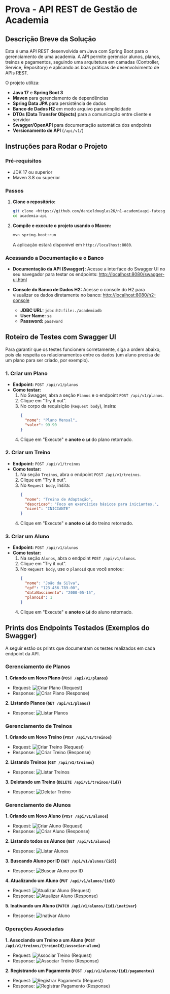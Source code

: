 # Prova - API REST de Gestão de Academia

## Descrição Breve da Solução

Esta é uma API REST desenvolvida em Java com Spring Boot para o gerenciamento de uma academia. A API permite gerenciar alunos, planos, treinos e pagamentos, seguindo uma arquitetura em camadas (Controller, Service, Repository) e aplicando as boas práticas de desenvolvimento de APIs REST.

O projeto utiliza:
- **Java 17** e **Spring Boot 3**
- **Maven** para gerenciamento de dependências
- **Spring Data JPA** para persistência de dados
- **Banco de Dados H2** em modo arquivo para simplicidade
- **DTOs (Data Transfer Objects)** para a comunicação entre cliente e servidor
- **Swagger/OpenAPI** para documentação automática dos endpoints
- **Versionamento de API** (`/api/v1/`)

## Instruções para Rodar o Projeto

### Pré-requisitos
- JDK 17 ou superior
- Maven 3.8 ou superior

### Passos
1.  **Clone o repositório:**
    ```bash
    git clone <https://github.com/danieldouglas26/n1-academiaapi-fatesg.git>
    cd academia-api
    ```

2.  **Compile e execute o projeto usando o Maven:**
    ```bash
    mvn spring-boot:run
    ```
    A aplicação estará disponível em `http://localhost:8080`.

### Acessando a Documentação e o Banco
-   **Documentação da API (Swagger):**
    Acesse a interface do Swagger UI no seu navegador para testar os endpoints:
    [http://localhost:8080/swagger-ui.html](http://localhost:8080/swagger-ui.html)

-   **Console do Banco de Dados H2:**
    Acesse o console do H2 para visualizar os dados diretamente no banco:
    [http://localhost:8080/h2-console](http://localhost:8080/h2-console)
    -   **JDBC URL:** `jdbc:h2:file:./academiadb`
    -   **User Name:** `sa`
    -   **Password:** `password`

## Roteiro de Testes com Swagger UI

Para garantir que os testes funcionem corretamente, siga a ordem abaixo, pois ela respeita os relacionamentos entre os dados (um aluno precisa de um plano para ser criado, por exemplo).

### 1. Criar um Plano
- **Endpoint:** `POST /api/v1/planos`
- **Como testar:**
    1. No Swagger, abra a seção `Planos` e o endpoint `POST /api/v1/planos`.
    2. Clique em "Try it out".
    3. No corpo da requisição (`Request body`), insira:
       ```json
       {
         "nome": "Plano Mensal",
         "valor": 99.90
       }
       ```
    4. Clique em "Execute" e **anote o `id`** do plano retornado.

### 2. Criar um Treino
- **Endpoint:** `POST /api/v1/treinos`
- **Como testar:**
    1. Na seção `Treinos`, abra o endpoint `POST /api/v1/treinos`.
    2. Clique em "Try it out".
    3. No `Request body`, insira:
       ```json
       {
         "nome": "Treino de Adaptação",
         "descricao": "Foco em exercícios básicos para iniciantes.",
         "nivel": "INICIANTE"
       }
       ```
    4. Clique em "Execute" e **anote o `id`** do treino retornado.

### 3. Criar um Aluno
- **Endpoint:** `POST /api/v1/alunos`
- **Como testar:**
    1. Na seção `Alunos`, abra o endpoint `POST /api/v1/alunos`.
    2. Clique em "Try it out".
    3. No `Request body`, use o `planoId` que você anotou:
       ```json
       {
         "nome": "João da Silva",
         "cpf": "123.456.789-00",
         "dataNascimento": "2000-05-15",
         "planoId": 1
       }
       ```
    4. Clique em "Execute" e **anote o `id`** do aluno retornado.

## Prints dos Endpoints Testados (Exemplos do Swagger)

A seguir estão os prints que documentam os testes realizados em cada endpoint da API.

### Gerenciamento de Planos

**1. Criando um Novo Plano (`POST /api/v1/planos`)**
- Request:
  ![Criar Plano (Request)](POST%20api-v1-planos%20(request).png)
- Response:
  ![Criar Plano (Response)](POST%20api-v1-planos%20(response).png)

**2. Listando Planos (`GET /api/v1/planos`)**
- Response:
  ![Listar Planos](GET%20api-v1-planos%20.png)

### Gerenciamento de Treinos

**1. Criando um Novo Treino (`POST /api/v1/treinos`)**
- Request:
  ![Criar Treino (Request)](POST%20api-v1-treinos%20(request).png)
- Response:
  ![Criar Treino (Response)](POST%20api-v1-treinos%20(response).png)

**2. Listando Treinos (`GET /api/v1/treinos`)**
- Response:
  ![Listar Treinos](GET%20api-v1-treinos.png)

**3. Deletando um Treino (`DELETE /api/v1/treinos/{id}`)**
- Response:
  ![Deletar Treino](DELETE%20api-v1-treinos-id.png)

### Gerenciamento de Alunos

**1. Criando um Novo Aluno (`POST /api/v1/alunos`)**
- Request:
  ![Criar Aluno (Request)](POST%20api-v1-alunos%20(request).png)
- Response:
  ![Criar Aluno (Response)](POST%20api-v1-alunos%20(response).png)

**2. Listando todos os Alunos (`GET /api/v1/alunos`)**
- Response:
  ![Listar Alunos](GET%20api-v1-alunos%20.png)

**3. Buscando Aluno por ID (`GET /api/v1/alunos/{id}`)**
- Response:
  ![Buscar Aluno por ID](GET%20api-v1-alunos-id%20.png)

**4. Atualizando um Aluno (`PUT /api/v1/alunos/{id}`)**
- Request:
  ![Atualizar Aluno (Request)](PUT%20api-v1-alunos-id%20(request).png)
- Response:
  ![Atualizar Aluno (Response)](PUT%20api-v1-alunos-id%20(response).png)

**5. Inativando um Aluno (`PATCH /api/v1/alunos/{id}/inativar`)**
- Response:
  ![Inativar Aluno](PATCH%20api-v1-alunos-id-inativar.png)

### Operações Associadas

**1. Associando um Treino a um Aluno (`POST /api/v1/treinos/{treinoId}/associar-aluno`)**
- Request:
  ![Associar Treino (Request)](POST%20api-v1-treinos-treinoId-associar-aluno%20(request).png)
- Response:
  ![Associar Treino (Response)](POST%20api-v1-treinos-treinoId-associar-aluno%20(response).png)

**2. Registrando um Pagamento (`POST /api/v1/alunos/{id}/pagamentos`)**
- Request:
  ![Registrar Pagamento (Request)](POST%20api-v1-alunos-id-pagamentos%20(request).png)
- Response:
  ![Registrar Pagamento (Response)](POST%20api-v1-alunos-id-pagamentos%20(response).png)